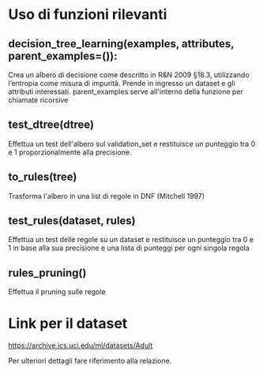 # Uso di funzioni rilevanti
## decision_tree_learning(examples, attributes, parent_examples=()): 
Crea un albero di decisione come descritto in R&N 2009 §18.3, utilizzando l’entropia come misura di impurità. Prende in ingresso un dataset e gli attributi interessati. parent_examples serve all'interno della funzione per chiamate ricorsive
## test_dtree(dtree)
Effettua un test dell'albero sul validation_set e restituisce un punteggio tra 0 e 1 proporzionalmente alla precisione.
## to_rules(tree)
Trasforma l'albero in una list di regole in DNF (Mitchell 1997)
## test_rules(dataset, rules)
Effettua un test delle regole su un dataset e restituisce un punteggio tra 0 e 1 in base alla sua precisione e una lista di punteggi per ogni singola regola
## rules_pruning()
Effettua il pruning sulle regole

# Link per il dataset
https://archive.ics.uci.edu/ml/datasets/Adult




Per ulteriori dettagli fare riferimento alla relazione.
